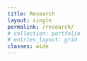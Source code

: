 ```yaml
---
title: Research
layout: single
permalink: /research/
# collection: portfolio
# entries_layout: grid
classes: wide
---
```

